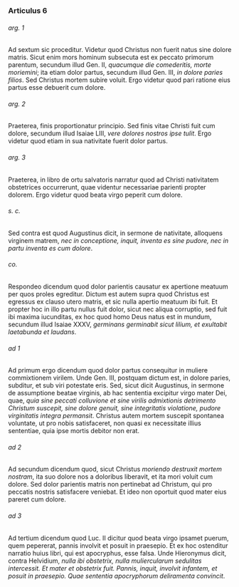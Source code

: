 ### Articulus 6

###### arg. 1
Ad sextum sic proceditur. Videtur quod Christus non fuerit natus sine dolore matris. Sicut enim mors hominum subsecuta est ex peccato primorum parentum, secundum illud Gen. II, *quacumque die comederitis, morte moriemini*; ita etiam dolor partus, secundum illud Gen. III, *in dolore paries filios*. Sed Christus mortem subire voluit. Ergo videtur quod pari ratione eius partus esse debuerit cum dolore.

###### arg. 2
Praeterea, finis proportionatur principio. Sed finis vitae Christi fuit cum dolore, secundum illud Isaiae LIII, *vere dolores nostros ipse tulit*. Ergo videtur quod etiam in sua nativitate fuerit dolor partus.

###### arg. 3
Praeterea, in libro de ortu salvatoris narratur quod ad Christi nativitatem obstetrices occurrerunt, quae videntur necessariae parienti propter dolorem. Ergo videtur quod beata virgo peperit cum dolore.

###### s. c.
Sed contra est quod Augustinus dicit, in sermone de nativitate, alloquens virginem matrem, *nec in conceptione, inquit, inventa es sine pudore, nec in partu inventa es cum dolore*.

###### co.
Respondeo dicendum quod dolor parientis causatur ex apertione meatuum per quos proles egreditur. Dictum est autem supra quod Christus est egressus ex clauso utero matris, et sic nulla apertio meatuum ibi fuit. Et propter hoc in illo partu nullus fuit dolor, sicut nec aliqua corruptio, sed fuit ibi maxima iucunditas, ex hoc quod homo Deus natus est in mundum, secundum illud Isaiae XXXV, *germinans germinabit sicut lilium, et exultabit laetabunda et laudans*.

###### ad 1
Ad primum ergo dicendum quod dolor partus consequitur in muliere commixtionem virilem. Unde Gen. III, postquam dictum est, in dolore paries, subditur, et sub viri potestate eris. Sed, sicut dicit Augustinus, in sermone de assumptione beatae virginis, ab hac sententia excipitur virgo mater Dei, quae, *quia sine peccati colluvione et sine virilis admixtionis detrimento Christum suscepit, sine dolore genuit, sine integritatis violatione, pudore virginitatis integra permansit*. Christus autem mortem suscepit spontanea voluntate, ut pro nobis satisfaceret, non quasi ex necessitate illius sententiae, quia ipse mortis debitor non erat.

###### ad 2
Ad secundum dicendum quod, sicut Christus *moriendo destruxit mortem nostram*, ita suo dolore nos a doloribus liberavit, et ita mori voluit cum dolore. Sed dolor parientis matris non pertinebat ad Christum, qui pro peccatis nostris satisfacere veniebat. Et ideo non oportuit quod mater eius pareret cum dolore.

###### ad 3
Ad tertium dicendum quod Luc. II dicitur quod beata virgo ipsamet puerum, quem pepererat, pannis involvit et posuit in praesepio. Et ex hoc ostenditur narratio huius libri, qui est apocryphus, esse falsa. Unde Hieronymus dicit, contra Helvidium, *nulla ibi obstetrix, nulla muliercularum sedulitas intercessit. Et mater et obstetrix fuit. Pannis, inquit, involvit infantem, et posuit in praesepio. Quae sententia apocryphorum deliramenta convincit*.


